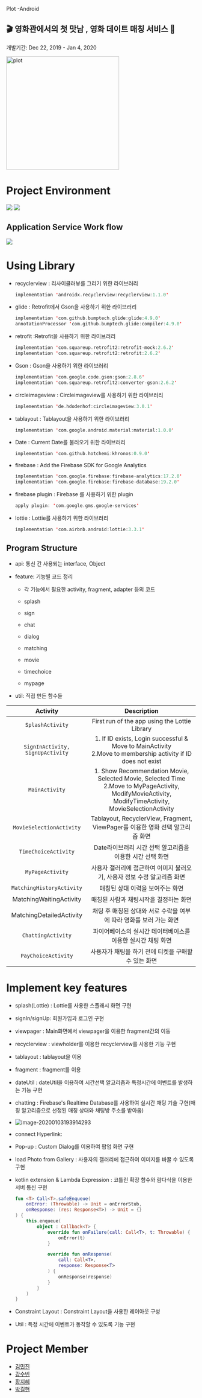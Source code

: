 Plot -Android

##  🎬 영화관에서의 첫 맛남 , 영화 데이트 매칭 서비스 🍿

 개발기간:  Dec 22, 2019 - Jan 4, 2020

<img width="300" alt="plot" src="https://user-images.githubusercontent.com/57608585/71559878-9d498400-2aa6-11ea-81d1-0f407b7bc3c6.png">





# **Project Environment**

![](https://img.shields.io/badge/Android-29-green) ![](https://img.shields.io/badge/Kotlin-1.3.41-blue)



## Application Service Work flow

![](C:\Users\gh060\AppData\Roaming\Typora\typora-user-images\image-20200103223249437.png)

# Using Library

- recyclerview : 리사이클러뷰를 그리기 위한 라이브러리

  ```kotlin
  implementation 'androidx.recyclerview:recyclerview:1.1.0'
  ```

- glide : Retrofit에서 Gson을 사용하기 위한 라이브러리

  ```kotlin
  implementation 'com.github.bumptech.glide:glide:4.9.0'
  annotationProcessor 'com.github.bumptech.glide:compiler:4.9.0'
  ```

- retrofit :Retrofit을 사용하기 위한 라이브러리

  ```kotlin
  implementation 'com.squareup.retrofit2:retrofit-mock:2.6.2'
  implementation 'com.squareup.retrofit2:retrofit:2.6.2'
  ```

- Gson : Gson을 사용하기 위한 라이브러리

  ```kotlin
  implementation 'com.google.code.gson:gson:2.8.6'
  implementation 'com.squareup.retrofit2:converter-gson:2.6.2'
  ```

- circleimageview : Circleimageview를 사용하기 위한 라이브러리

  ```kotlin
  implementation 'de.hdodenhof:circleimageview:3.0.1'
  ```

- tablayout : Tablayout을 사용하기 위한 라이브러리

  ```kotlin
  implementation 'com.google.android.material:material:1.0.0'
  ```

- Date : Current Date를 불러오기 위한 라이브러리

  ```kotlin
  implementation 'com.github.hotchemi:khronos:0.9.0'
  ```

- firebase :  Add the Firebase SDK for Google Analytics

  ```kotlin
  implementation 'com.google.firebase:firebase-analytics:17.2.0'
  implementation 'com.google.firebase:firebase-database:19.2.0'
  ```

- firebase plugin : Firebase 를 사용하기 위한 plugin

  ```kotlin
  apply plugin: 'com.google.gms.google-services'
  ```

- lottie : Lottie를 사용하기 위한 라이브러리

  ```kotlin
  implementation 'com.airbnb.android:lottie:3.3.1'
  ```

  

## Program Structure

* api: 통신 간 사용되는 interface, Object

* feature: 기능별 코드 정리

  * 각 기능에서 필요한 activity, fragment, adapter 등의 코드
  * splash
  * sign

  * chat
  * dialog
  * matching
  * movie
  * timechoice
  * mypage

* util: 직접 만든 함수들

|             Activity             |                         Description                          |
| :------------------------------: | :----------------------------------------------------------: |
|         `SplashActivity`         |        First run of the app using the Lottie Library         |
| `SignInActivity, SignUpActivity` | 1. If ID exists, Login successful & Move to MainActivity<br />2.Move to membership activity if ID does not exist |
|          `MainActivity`          | 1. Show Recommendation Movie, Selected Movie, Selected Time<br />2.Move to MyPageActivity, ModifyMovieActivity, ModifyTimeActivity, MovieSelectionActivity |
|     `MovieSelectionActivity`     | Tablayout, RecyclerView, Fragment, ViewPager를 이용한 영화 선택 알고리즘 화면 |
|       `TimeChoiceActivity`       |  Date라이브러리 시간 선택 알고리즘을 이용한 시간 선택 화면   |
|         `MyPageActivity`         | 사용자 갤러리에 접근하여 이미지 불러오기, 사용자 정보 수정 알고리즘 화면 |
|    `MatchingHistoryActivity`     |               매칭된 상대 이력을 보여주는 화면               |
|     MatchingWaitingActivity      |            매칭된 사람과 채팅시작을 결정하는 화면            |
|     MatchingDetailedActivity     | 채팅 후 매칭된 상대와 서로 수락을 여부에 따라 영화를 보러 가는 화면 |
|        `ChattingActivity`        | 파이어베이스의 실시간 데이터베이스를 이용한 실시간 채팅 화면 |
|       `PayChoiceActivity`        |     사용자가 채팅을 하기 전에 티켓을 구매할 수 있는 화면     |



# Implement key features

- splash(Lottie) : Lottie를 사용한 스플래시 화면 구현

- signIn/signUp: 회원가입과 로그인 구현 

- viewpager : Main화면에서 viewpager을 이용한 fragment간의 이동

- recyclerview : viewholder를 이용한 recyclerview를 사용한 기능 구현

- tablayout : tablayout을 이용 

- fragment : fragment를 이용

- dateUtil : dateUtil을 이용하여 시간선택 알고리즘과 특정시간에 이벤트를 발생하는 기능 구현

- chatting : Firebase's Realtime Database를 사용하여 실시간 채팅 기술 구현(매칭 알고리즘으로 선정된 매칭 상대와 채팅방 주소를 받아옴)

- ![image-20200103193914293](C:\Users\gh060\AppData\Roaming\Typora\typora-user-images\image-20200103193914293.png)

- connect Hyperlink:

- Pop-up : Custom Dialog를 이용하여 팝업 화면 구현

- load Photo from Gallery : 사용자의 갤러리에 접근하여 이미지를 바꿀 수 있도록 구현

- kotlin extension & Lambda Expression : 코틀린 확장 함수와 람다식을 이용한 서버 통신 구현

  ```kotlin
  fun <T> Call<T>.safeEnqueue(
      onError: (Throwable) -> Unit = onErrorStub,
      onResponse: (res: Response<T>) -> Unit = {}
  ) {
      this.enqueue(
          object : Callback<T> {
              override fun onFailure(call: Call<T>, t: Throwable) {
                  onError(t)
              }
  
              override fun onResponse(
                  call: Call<T>,
                  response: Response<T>
              ) {
                  onResponse(response)
              }
          }
      )
  }
  ```

- Constraint Layout :  Constraint Layout을 사용한 레이아웃 구성

- Util : 특정 시간에 이벤트가 동작할 수 있도록 기능 구현

# **Project Member**

- [김민진](https://github.com/kim003512)
- [강수빈](https://github.com/ksb0511)
- [황지혜](https://github.com/jihye0420)
- [박길현](https://github.com/G-hyeon)



